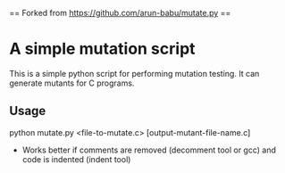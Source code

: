 == Forked from https://github.com/arun-babu/mutate.py ==

A simple mutation script
==========================
This is a simple python script for performing mutation testing. It can generate mutants for C programs.

Usage
------------
python mutate.py <file-to-mutate.c> [output-mutant-file-name.c]

* Works better if comments are removed (decomment tool or gcc) and code is indented (indent tool)
